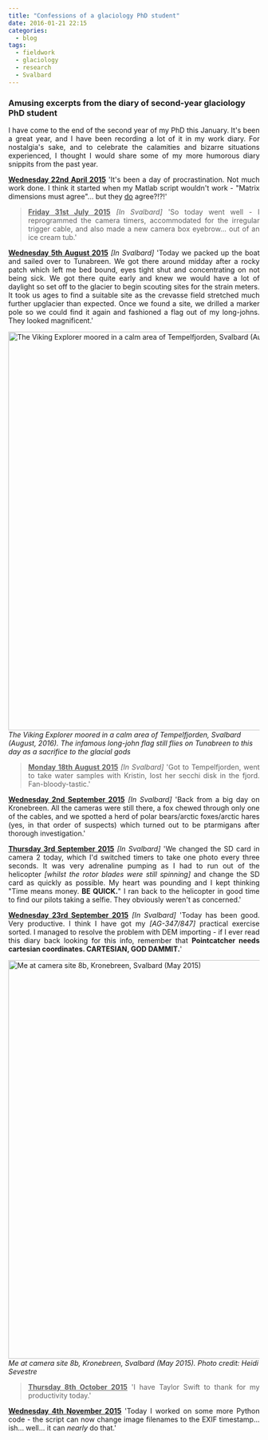 ```yaml
---
title: "Confessions of a glaciology PhD student"
date: 2016-01-21 22:15
categories:
  - blog
tags: 
  - fieldwork
  - glaciology
  - research
  - Svalbard
---
```

<h3>Amusing excerpts from the diary of second-year glaciology PhD student</h3>

<p style="text-align:justify;">I have come to the end of the second year of my PhD this January. It's been a great year, and I have been recording a lot of it in my work diary. For nostalgia's sake, and to celebrate the calamities and bizarre situations experienced, I thought I would share some of my more humorous diary snippits from the past year.</p>

<p style="text-align:justify;"><span style="text-decoration:underline;"><strong>Wednesday 22nd April 2015</strong></span>
'It's been a day of procrastination. Not much work done. I think it started when my Matlab script wouldn't work - "Matrix dimensions must agree"... but they <span style="text-decoration:underline;">do</span> agree?!?!'</p>

<blockquote>
<p style="text-align:justify;"><span style="text-decoration:underline;"><strong>Friday 31st July 2015</strong></span>
<em>[In Svalbard] </em>'So today went well - I reprogrammed the camera timers, accommodated for the irregular trigger cable, and also made a new camera box eyebrow... out of an ice cream tub.'</p>
</blockquote>

<p style="text-align:justify;"><span style="text-decoration:underline;"><strong>Wednesday 5th August 2015</strong></span>
<em>[In Svalbard]</em> 'Today we packed up the boat and sailed over to Tunabreen. We got there around midday after a rocky patch which left me bed bound, eyes tight shut and concentrating on not being sick. We got there quite early and knew we would have a lot of daylight so set off to the glacier to begin scouting sites for the strain meters. It took us ages to find a suitable site as the crevasse field stretched much further upglacier than expected. Once we found a site, we drilled a marker pole so we could find it again and fashioned a flag out of my long-johns. They looked magnificent.'</p>


<img class="alignnone  wp-image-1586" src="https://pennyhow.files.wordpress.com/2016/01/dscn3900.jpg" alt="The Viking Explorer moored in a calm area of Tempelfjorden, Svalbard (August, 2016)" width="800" /><br> *The Viking Explorer moored in a calm area of Tempelfjorden, Svalbard (August, 2016). The infamous long-john flag still flies on Tunabreen to this day as a sacrifice to the glacial gods*

<blockquote>
<p style="text-align:justify;"><span style="text-decoration:underline;"><strong>Monday 18th August 2015</strong></span>
<em>[In Svalbard]</em> 'Got to Tempelfjorden, went to take water samples with Kristin, lost her secchi disk in the fjord. Fan-bloody-tastic.'</p>
</blockquote>

<p style="text-align:justify;"><span style="text-decoration:underline;"><strong>Wednesday 2nd September 2015</strong></span>
<em>[In Svalbard]</em> 'Back from a big day on Kronebreen. All the cameras were still there, a fox chewed through only one of the cables, and we spotted a herd of polar bears/arctic foxes/arctic hares (yes, in that order of suspects) which turned out to be ptarmigans after thorough investigation.'</p>

<p style="text-align:justify;"><span style="text-decoration:underline;"><strong>Thursday 3rd September 2015</strong></span>
<em>[In Svalbard]</em> 'We changed the SD card in camera 2 today, which I'd switched timers to take one photo every three seconds. It was very adrenaline pumping as I had to run out of the helicopter <em>[whilst the rotor blades were still spinning]</em> and change the SD card as quickly as possible. My heart was pounding and I kept thinking "Time means money. <b>BE QUICK.</b>" I ran back to the helicopter in good time to find our pilots taking a selfie. They obviously weren't as concerned.'</p>

<p style="text-align:justify;"><span style="text-decoration:underline;"><strong>Wednesday 23rd September 2015</strong></span>
<em>[In Svalbard]</em> 'Today has been good. Very productive. I think I have got my <em>[AG-347/847]</em> practical exercise sorted. I managed to resolve the problem with DEM importing - if I ever read this diary back looking for this info, remember that <b>Pointcatcher needs cartesian coordinates. CARTESIAN, GOD DAMMIT.</b>'</p>

<img class="alignnone  wp-image-1594" src="https://pennyhow.files.wordpress.com/2016/01/dsc09238.jpg" alt="Me at camera site 8b, Kronebreen, Svalbard (May 2015)" width="800" align="aligncenter" /><br> *Me at camera site 8b, Kronebreen, Svalbard (May 2015). Photo credit: Heidi Sevestre*

<blockquote>
<p style="text-align:justify;"><span style="text-decoration:underline;"><strong>Thursday 8th October 2015</strong></span>
'I have Taylor Swift to thank for my productivity today.'</p>
</blockquote>

<p style="text-align:justify;"><span style="text-decoration:underline;"><strong>Wednesday 4th November 2015</strong></span>
'Today I worked on some more Python code - the script can now change image filenames to the EXIF timestamp... ish... well... it can <i>nearly</i> do that.'</p>
